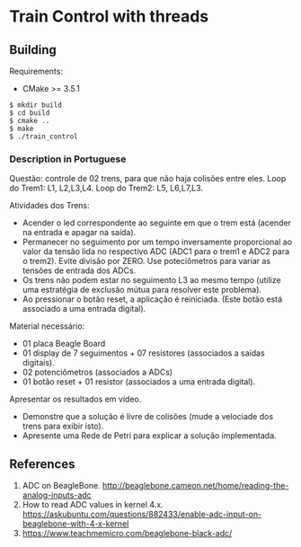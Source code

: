Train Control with threads
==========================

## Building
Requirements:
- CMake >= 3.5.1

```
$ mkdir build
$ cd build
$ cmake ..
$ make
$ ./train_control
```

### Description in Portuguese ###
Questão: controle de 02 trens, para que não haja colisões entre eles.
Loop do Trem1: L1, L2,L3,L4.
Loop do Trem2: L5, L6,L7,L3.

Atividades dos Trens:
- Acender o led correspondente ao seguinte em que o trem está (acender na entrada e apagar na saída).
- Permanecer no seguimento por um tempo inversamente proporcional ao valor da tensão lida no respectivo ADC (ADC1 para o trem1 e ADC2 para o trem2). Evite divisão por ZERO. Use poteciômetros para variar as tensões de entrada dos ADCs.
- Os trens não podem estar no seguimento L3 ao mesmo tempo (utilize uma estratégia de exclusão mútua para resolver este problema).
- Ao pressionar o botão reset, a aplicação é reiniciada. (Este botão está associado a uma entrada digital).

Material necessário:
- 01 placa Beagle Board
- 01 display de 7 seguimentos + 07 resistores (associados a saídas digitais).
- 02 potenciômetros (associados a ADCs)
- 01 botão reset + 01 resistor (associados a uma entrada digital).

Apresentar os resultados em vídeo.
- Demonstre que a solução é livre de colisões (mude a velociade dos trens para exibir isto).
- Apresente uma Rede de Petri para explicar a solução implementada.

## References ##
1. ADC on BeagleBone. <http://beaglebone.cameon.net/home/reading-the-analog-inputs-adc>
2. How to read ADC values in kernel 4.x. <https://askubuntu.com/questions/882433/enable-adc-input-on-beaglebone-with-4-x-kernel>
3. <https://www.teachmemicro.com/beaglebone-black-adc/>
